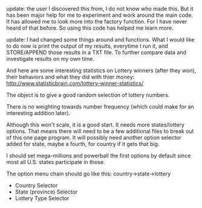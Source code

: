 update: the user I discovered this from, I do not know who made this. But it has been major help for me to experiment and work around the main code. It has allowed me to look more into
the factory function. For I have never heard of that before. So using this code has helped me learn more.

update:
I had changed some things around and functions. What I would like to do now is
print the output of my results, everytime I run it, and STORE/APPEND those results in a TXT file.
To further compare data and investigate results on my own time.

And here are some interesting statistics on Lottery winners (after they won), their behaviors and what they did with thier money: http://www.statisticbrain.com/lottery-winner-statistics/

The object is to give a good random selection of lottery numbers. 

There is no weighting towards number frequency (which could make for an interesting addition later).

Although this won't scale, it is a good start.  It needs more states/lottery options. That means there will need to be a few additional files to break out of this one page program. It will possibly need another option selector added for state, maybe a fourth, for country if it gets that big.

I should set mega-millions and powerball the first options by default since most all U.S. states participate in those.

The option menu chain should go like this: country->state->lottery
- Country Selector
- State (province) Selector
- Lottery Type Selector



